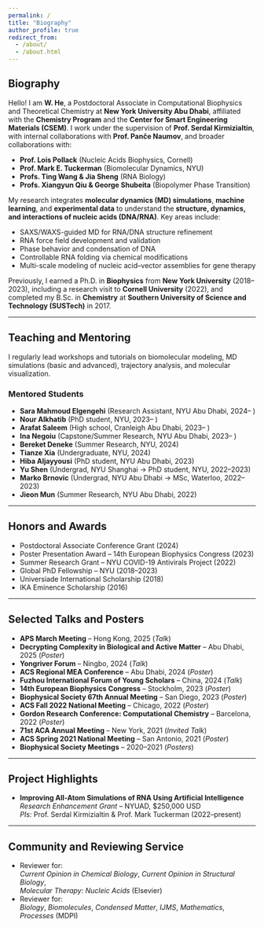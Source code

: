 ```yaml
---
permalink: /
title: "Biography"
author_profile: true
redirect_from: 
  - /about/
  - /about.html
---
```


## Biography

Hello! I am **W. He**, a Postdoctoral Associate in Computational Biophysics and Theoretical Chemistry at **New York University Abu Dhabi**, affiliated with the **Chemistry Program** and the **Center for Smart Engineering Materials (CSEM)**. I work under the supervision of **Prof. Serdal Kirmizialtin**, with internal collaborations with **Prof. Panče Naumov**, and broader collaborations with:

- **Prof. Lois Pollack** (Nucleic Acids Biophysics, Cornell)
- **Prof. Mark E. Tuckerman** (Biomolecular Dynamics, NYU)
- **Profs. Ting Wang & Jia Sheng** (RNA Biology)
- **Profs. Xiangyun Qiu & George Shubeita** (Biopolymer Phase Transition)

My research integrates **molecular dynamics (MD) simulations**, **machine learning**, and **experimental data** to understand the **structure, dynamics, and interactions of nucleic acids (DNA/RNA)**. Key areas include:

- SAXS/WAXS-guided MD for RNA/DNA structure refinement  
- RNA force field development and validation  
- Phase behavior and condensation of DNA  
- Controllable RNA folding via chemical modifications  
- Multi-scale modeling of nucleic acid–vector assemblies for gene therapy

Previously, I earned a Ph.D. in **Biophysics** from **New York University** (2018–2023), including a research visit to **Cornell University** (2022), and completed my B.Sc. in **Chemistry** at **Southern University of Science and Technology (SUSTech)** in 2017.

---

## Teaching and Mentoring

I regularly lead workshops and tutorials on biomolecular modeling, MD simulations (basic and advanced), trajectory analysis, and molecular visualization.

### Mentored Students

- **Sara Mahmoud Elgengehi** (Research Assistant, NYU Abu Dhabi, 2024– )  
- **Nour Alkhatib** (PhD student, NYU, 2023– )  
- **Arafat Saleem** (High school, Cranleigh Abu Dhabi, 2023– )  
- **Ina Negoiu** (Capstone/Summer Research, NYU Abu Dhabi, 2023– )  
- **Bereket Deneke** (Summer Research, NYU, 2024)  
- **Tianze Xia** (Undergraduate, NYU, 2024)  
- **Hiba Aljayyousi** (PhD student, NYU Abu Dhabi, 2023)  
- **Yu Shen** (Undergrad, NYU Shanghai → PhD student, NYU, 2022–2023)  
- **Marko Brnovic** (Undergrad, NYU Abu Dhabi → MSc, Waterloo, 2022–2023)  
- **Jieon Mun** (Summer Research, NYU Abu Dhabi, 2022)

---

## Honors and Awards

- Postdoctoral Associate Conference Grant (2024)  
- Poster Presentation Award – 14th European Biophysics Congress (2023)  
- Summer Research Grant – NYU COVID-19 Antivirals Project (2022)  
- Global PhD Fellowship – NYU (2018–2023)  
- Universiade International Scholarship (2018)  
- IKA Eminence Scholarship (2016)

---

## Selected Talks and Posters

- **APS March Meeting** – Hong Kong, 2025 (*Talk*)  
- **Decrypting Complexity in Biological and Active Matter** – Abu Dhabi, 2025 (*Poster*)  
- **Yongriver Forum** – Ningbo, 2024 (*Talk*)  
- **ACS Regional MEA Conference** – Abu Dhabi, 2024 (*Poster*)  
- **Fuzhou International Forum of Young Scholars** – China, 2024 (*Talk*)  
- **14th European Biophysics Congress** – Stockholm, 2023 (*Poster*)  
- **Biophysical Society 67th Annual Meeting** – San Diego, 2023 (*Poster*)  
- **ACS Fall 2022 National Meeting** – Chicago, 2022 (*Poster*)  
- **Gordon Research Conference: Computational Chemistry** – Barcelona, 2022 (*Poster*)  
- **71st ACA Annual Meeting** – New York, 2021 (*Invited Talk*)  
- **ACS Spring 2021 National Meeting** – San Antonio, 2021 (*Poster*)  
- **Biophysical Society Meetings** – 2020–2021 (*Posters*)

---

## Project Highlights

- **Improving All-Atom Simulations of RNA Using Artificial Intelligence**  
  *Research Enhancement Grant* – NYUAD, $250,000 USD  
  *PIs:* Prof. Serdal Kirmizialtin & Prof. Mark Tuckerman (2022–present)

---

## Community and Reviewing Service

- Reviewer for:  
  *Current Opinion in Chemical Biology*, *Current Opinion in Structural Biology*,  
  *Molecular Therapy: Nucleic Acids* (Elsevier)  
- Reviewer for:  
  *Biology*, *Biomolecules*, *Condensed Matter*, *IJMS*, *Mathematics*, *Processes* (MDPI)

